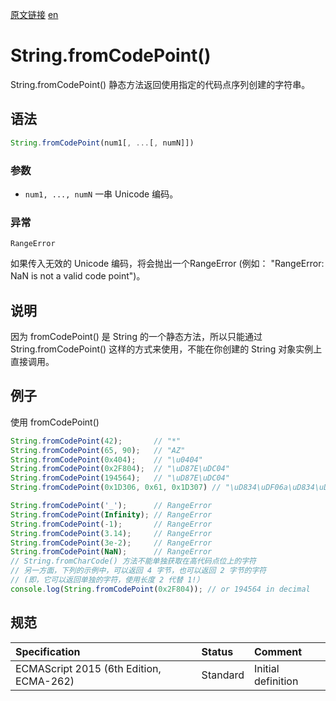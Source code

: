 <a href="https://developer.mozilla.org/zh-CN/docs/Web/JavaScript/Reference/Global_Objects/String/fromCodePoint" target="_blank">原文链接</a>
<a href="https://developer.mozilla.org/en-US/docs/Web/JavaScript/Reference/Global_Objects/String/fromCodePoint" target="_blank">en</a>

# String.fromCodePoint()

String.fromCodePoint() 静态方法返回使用指定的代码点序列创建的字符串。

## 语法

```javascript
String.fromCodePoint(num1[, ...[, numN]])
```

### 参数

* `num1, ..., numN` 一串 Unicode 编码。

### 异常

`RangeError`

如果传入无效的 Unicode 编码，将会抛出一个RangeError (例如： "RangeError: NaN is not a valid code point")。

## 说明

因为 fromCodePoint()  是 String 的一个静态方法，所以只能通过 String.fromCodePoint() 这样的方式来使用，不能在你创建的 String 对象实例上直接调用。

## 例子

使用 fromCodePoint()

```javascript
String.fromCodePoint(42);       // "*"
String.fromCodePoint(65, 90);   // "AZ"
String.fromCodePoint(0x404);    // "\u0404"
String.fromCodePoint(0x2F804);  // "\uD87E\uDC04"
String.fromCodePoint(194564);   // "\uD87E\uDC04"
String.fromCodePoint(0x1D306, 0x61, 0x1D307) // "\uD834\uDF06a\uD834\uDF07"

String.fromCodePoint('_');      // RangeError
String.fromCodePoint(Infinity); // RangeError
String.fromCodePoint(-1);       // RangeError
String.fromCodePoint(3.14);     // RangeError
String.fromCodePoint(3e-2);     // RangeError
String.fromCodePoint(NaN);      // RangeError
// String.fromCharCode() 方法不能单独获取在高代码点位上的字符
// 另一方面，下列的示例中，可以返回 4 字节，也可以返回 2 字节的字符
// (即，它可以返回单独的字符，使用长度 2 代替 1!）
console.log(String.fromCodePoint(0x2F804)); // or 194564 in decimal
```

## 规范

| Specification                           | Status   | Comment            |
|:----------------------------------------|:---------|:-------------------|
| ECMAScript 2015 (6th Edition, ECMA-262) | Standard | Initial definition |